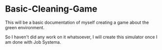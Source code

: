 # Basic-Cleaning-Game
This will be a basic documentation of myself creating a game about the green environment.

So I haven't did any work on it whatsoever, I will create this simulator once I am done with Job Systema.
